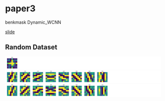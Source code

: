 # paper3
benkmask Dynamic_WCNN

<a href="https://docs.google.com/presentation/d/e/2PACX-1vScX3tVl9xbodTjeUOAnYG2ybTNlAwieclH_bOxkdfuV-jjq0XHj7xB_6IgO_zzFH9Z1mKvbkmYtOMm/pub?start=false&loop=false&delayms=3000">slide</a>

<h2>Random Dataset</h2>
<img src="https://github.com/ddthuan/paper3/blob/master/image/cifar_phi.png" /></br>
<img src="https://github.com/ddthuan/paper3/blob/master/image/cifar_psi_real.png" /></br>
<img src="https://github.com/ddthuan/paper3/blob/master/image/cifar_psi_imag.png" /></br>
